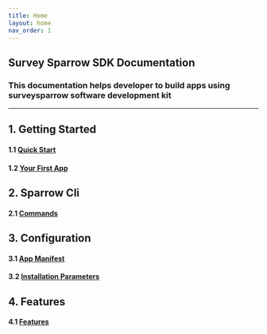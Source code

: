 ```yaml
---
title: Home
layout: home
nav_order: 1
---
```



## Survey Sparrow SDK Documentation
### This documentation helps developer to build apps using surveysparrow software development kit

---
## **1. Getting Started**

#### 1.1 [Quick Start](/docs/getting-started/quick-start.html)
#### 1.2 [Your First App](/docs/getting-started/first-app.html)

## **2. Sparrow Cli**

#### 2.1 [Commands](/docs/sparrow-cli/commands.html)


## **3. Configuration**

#### 3.1 [App Manifest](/docs/configuration/app-manifest.html)

#### 3.2 [Installation Parameters](/docs/configuration/installation-parameters.html)


## **4. Features**
#### 4.1 [Features](/docs/features/index.html)